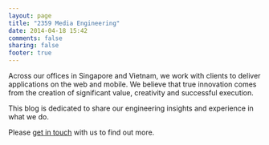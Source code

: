 ```yaml
---
layout: page
title: "2359 Media Engineering"
date: 2014-04-18 15:42
comments: false
sharing: false
footer: true
---
```


Across our offices in Singapore and Vietnam, we work with clients to deliver applications on the web and mobile.
We believe that true innovation comes from the creation of significant value, creativity and successful execution.

This blog is dedicated to share our engineering insights and experience in what we do.

Please [get in touch](http://2359media.com/contact-us-mobile-developers/) with us to find out more.
